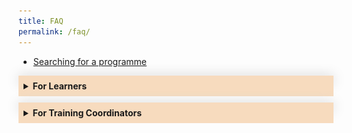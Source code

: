 ```yaml
---
title: FAQ
permalink: /faq/
---
```

<style>
.Accordion-Paragraph {
	 font-size: 1em;
	 margin-left: 0.5em;
	 margin-right: 0.5em;
	 margin-top: 2em;
	}
	
	summary {
		background-color: #f7dbbe;
		padding:8px;
		margin-bottom: -20px;
		font-weight: bold;
		transition: all 0.5s ease;
	}
	
	summary:hover{
		cursor: pointer;
		color: white;
		background-color: #F68B1F;
		
	}
	
	details[open] {
		background-color: #f7f0f0;

	}
	
details {
		box-shadow: 0px 0px 20px #d4d4d4;
		margin-top: 1em;
		margin-bottom: 2.2em;
	}

.mini-header {
	font-weight: bold;
	
	}
	
#list-adjustment
{
font-size:16px;
}	


	


</style>

<div id="questions">
<ul>
	<li><a href="#register">Searching for a programme</a></li>	
			
</ul></div>	

<details><summary>For Learners</summary>
<div class="Accordion-Paragraph">
			
<h4>Register for a Programme:</h4>
<p class="mini-header" id="register">Searching for a programme</p> 

<p>You can search for your preferred programmes on <a target="_blank" href="https://register.csc.gov.sg/">CSC Programme portal</a>. 
You will be able to filter your search by Domain, Programme Type, Audience, Duration, Period and Cost. To filter by Domain, please log in as a public officer, and click on the <b>“Discover Our Programmes”</b> button at the top of the page. A small pop-out window will appear, and you can select your preferred domains by clicking on the <b>“Select a Domain”</b> field. A list of programmes from the selected domain will be displayed, with the rest of the filters located on the left side of the page.</p>

<p class="mini-header">No Suitable Dates for Your Desired Programme?</p>

<p>Get notified when new dates are published – click the <b>‘Add to Watchlist’</b> button to receive email notifications when new classes are opened.</p>
		
<p class="mini-header">How to Register for a Programme?</p>
		
<p>You can register via our <a target="_blank" href="https://register.csc.gov.sg/">CSC Programme Portal</a>. Navigate to your desired programme, and click on the <b>"Apply Now”</b> button. Your Training Coordinator has up to 3 working days to approve your registration request. Once it’s been approved, you’ll receive an email notification. A simple guide on how you can register for a programme on the programme portal is linked <a target="_blank" href="https://go.gov.sg/reg-pp">here</a>.</p>

<p><b>Note:</b> To attend milestone programmes, you have to be nominated by your agency. Contact your Training Coordinator to find out more.</p>
	
	
<p class="mini-header">When to Register?</p>
<p>Register for a programme at least 1 month before the start date. Most programmes accept registrations on a first-come, first-serve basis, so it is better to register early. Registration normally closes 7 working days before each programme’s start date, unless otherwise stated.</p>
		
<p class="mini-header">Confirming your Registration</p>
		
<p>We will inform you of your registration status 2 to 3 weeks before the programme starts. Once your registration is confirmed, we will send you a Programme Placement Letter (PPL) via a system-generated email from CSCOLLEGE Donotreply. &nbsp;While we will always do our best to confirm your registration as early as possible, classes may sometimes be postponed or cancelled due to unforeseen circumstances.</p>
		
<p class="mini-header">Learning with Disabilities</p>
	
<p>The Civil Service College is committed to creating a learning environment that meets the diverse needs of its participants. If you anticipate or experience any barriers to learning in the programme you are interested in, please feel free to discuss your concerns with your Training Coordinator and CSC’s <a target="_blank" href="mailto:cscollege@cscollege.gov.sg">Customer Experience Team</a>. Learners with disabilities may also wish to work with your Training Coordinator and CSC’s Customer Experience Team to discuss options to improve the learning experience for you. Please also let us know what level of assistance you prefer.</p>
		
		
<h4 id="attending">Attending Your Programme:</h4>
		
<p class="mini-header">Where do I find the classroom details?</p>
		
<p>A system-generated Welcome Email, from CSCOLLEGE Donotreply, will be sent to you at least 1 week before to the class commencement date with log-in instructions to CSC's <a target="_blank" href="https://dc.learn.gov.sg/">Learn Digital Classroom</a>, where you will find all the details you need to attend your programme, including classroom details (for in-person programmes), zoom link (for virtual programmes), pre-learning materials and assignments (if any), and programme materials.</p> 
		
<p>Here is how:</p>		
		
<ol id="list-adjustment">
	<li>Log in to <a target="_blank" href="https://dc.learn.gov.sg">https://dc.learn.gov.sg</a> and scroll down to <b>“My Programmes”</b> to select the grid containing the name of the course you are attending.</li>
	<li>Scroll down to the <b>“Table of Contents”</b> to find:</li>
		<ul>
			<li>The pre-learning materials under the <b>“Pre-course Preparations”</b> grid. Please complete any pre-course assignments that are required for the class</li>
			<li>Classroom link/details under the <b>“Classroom Details”</b> grid</li>
	</ul>
</ol>		
		
<p>A simple guide on the steps to login to Learn-DC and access the programme information is linked <a target="_blank" href="https://go.gov.sg/learndc-proginfo">here</a></p>		
		
<p class="mini-header">How do I Mark My Attendance?</p>
		
<p>From&nbsp;6 November 2023 onwards, CSC will be piloting a new e-attendance process in phases. If you are attending a virtual programme, or a milestone programme, you may mark your attendance by <b>“checking in”</b> to your programme. Here is how:</p> 		
		
<ol id="list-adjustment">
	<li>At the start of the class, your trainer will provide you with a QR code and a URL. Scan the QR code with your mobile devices or manually input the URL in your web browser to launch the eAttendance page.</li>	
	<li>Log in with your SingPass App.</li>	
	<li>Check that the details of your class are correct, and click on “Check-in”.</li>	
	<li>Confirm your check-in by clicking on the “Check-in” button in the pop-up.</li>	
	<li>Make sure that your attendance is captured under the “My Session Today” page</li>	
</ol>		
		
<p>Here’s a simple guide to help you along.</p>			
		
<img src="/images/FAQ/eatt%20steps_website%20faq.png">	
		
<p>To ensure your attendance is captured in a timely manner, please download the Singpass App on your mobile devices with camera functionality and set up your Singpass account (if you have yet to do so) prior to your class. We also recommend that you arrive at least 15 minutes before the class start time to have sufficient time to complete this check-in process.</p>
		
<p class="mini-header">What if I missed my check-in?</p>		

<p>Check-in will close 90 minutes after the class has started. Thereafter, an email notification will be sent to your Training Coordinator to inform him/her that you have yet to check in. If you arrive after the check-in time, please inform your trainer and provide reasons for being late.</p>		
		
<p>If you are attending in-person programmes that are not milestone programmes, please scan your attendance using your NRIC at one of the kiosks found on levels 1, 3 and 4.)</p>		
		
		
		
<h4>Withdrawing Your Registration</h4>
		
<p class="mini-header" id="withdrawing">Withdrawing your application before Training Coordinator (TC) approval</p>
		
<p>You may withdraw any application that your TC has not yet approved on the portal directly under the <b>“Check Application Status”</b> page by clicking on the <b>“Withdraw”</b> button on the relevant application under the <b>“Pending Applications”</b> section. A simple guide on the steps to cancel a pending application on the programme portal is linked <a target="_blank" href="https://go.gov.sg/cancel-appln-pp">here</a></p>
		
<p class="mini-header">Withdrawing Your Registration After Programme Placement</p>			

<p>If you are scheduled for an upcoming CSC programme and you are unable to attend, here is what you need to do:</p>
		
<ol id="list-adjustment">
<li>Notify your training coordinator (TC) early, preferably at least 3 weeks before the class start date, otherwise a penalty fee may be incurred. All withdrawal/replacement /transfer requests have to be submitted by your TC.</li>	
<li>Concurrently, check among your colleagues if anyone is able to take your place for the programme. If yes, remember to seek your respective RO’s support, and provide the details (name, NRIC, email address) of your colleague to your TC.</li>
<li>If you have not found a replacement, please provide your TC the reason(s) you are unable to attend. If a penalty is incurred due to late notice, CSC will assess the reasons provided and determine if the penalty can be waived. Do note that reasons such as going on leave/vacation will not be accepted as these should have been planned ahead of time.</li> 
<li>Do note the withdrawal timelines below to avoid any penalties:</li></ol>

<figure>
<img src="/images/FAQ/process_timeline_learner.jpg">

<figcaption>
<p>For more information, please refer to this <a target="_blank" href="https://go.gov.sg/wdl-rpl-faq">FAQ</a>.</p>
</figcaption>
	
</figure>
	
<br>		
		
</div>
	</details>
	
	
	
	
<details><summary>For Training Coordinators</summary>
<div class="Accordion-Paragraph">
<p>Find out how to manage your Training Coordinator account, register your officers for programmes and request for in-house training.</p>
			
<h4>Managing Your Training Coordinator Account</h4>

<p class="mini-header">Creating/Removing a Training Coordinator Account</p>
	
<p>Please submit the Training Coordinator’s information in <a href="https://go.gov.sg/add-remove-tc-bc" target="_blank">this form</a> and the account will be created/removed within 3 to 5 working days. The form can also be found on the TC’s Dashboard on the programme portal.</p>	
			
<p class="mini-header">Update Your Agency's Contact List</p>	
<p>Email us at <a target="_blank" href="mailto:cscollege@cscollege.gov.sg">cscollege@cscollege.gov.sg</a> with the updates.</p>


<h4>Registering Your Officers for Programmes</h4>

<p class="mini-header">Individual or Bulk Registration</p>
	
<p>You may register your officers individually or by "bulk” by using the <b>“Bulk Registration”</b> function . We will contact you if we are unable to accept all or some of your registrations. When submitting your registration, please ensure that you have entered your officers’ email addresses correctly as all subsequent communications would be sent to the listed email addresses directly. Incorrect emails may result in officers not receiving their Programme Placement Letters and Welcome emails. A simple guide on how you may submit registrations for your officers is linked <a target="_blank" href="https://go.gov.sg/bulkreg-tc">here</a>.</p>
	
	
<p class="mini-header">Registration Closing Dates</p>

<p>Registration normally closes 7 working days before the start date, unless otherwise stated. If your officer chooses to register just before the closing date, you may need to submit the application directly on their behalf to avoid unsuccessful registration. </p>
	
	
<p class="mini-header">Reviewing Your Officer’s Registration</p>

<p>When your officer registers for a programme, you have up to 3 working days to review and approve the registration request. Once you’ve approved it, your officer will be notified via email. However, if you register on an officer’s behalf, there is no review or approval required. A simple guide on the steps to approve your officer’s application on the programme portal is linked <a href="https://go.gov.sg/appr-appl-tc" target="_blank">here.</a></p>
		

<p class="mini-header">Unable to Review Registrations in Time</p>
			
<p>If you don’t respond to a registration request by the end of the second day, it will be routed to your Covering TC (if any). Both the officer and you will be cc-ed in the email to your Covering TC. Any registration request not approved after the 3 working day period will lapse and cannot be reactivated. The officer can re-submit a new application if the application has lapsed.</p>
	
	
<p class="mini-header">How to set “Covering Training Coordinator (TC)”</p>
	
<p>A Covering TC is another TC whom a pending application would be routed to for approval, if the selected TC does not approve the application by the end of the second day. You can set your Covering TC on the<b>“Profile”</b>page by clicking on the “Covering TC” button.</p>
	
<p> Only one Covering TC can be assigned to each TC. A simple guide on the steps to set a Covering TC on the programme portal is linked <a target="_blank" href="https://go.gov.sg/set-coveringtc">here</a>.</p>
	
<p class="mini-header">Registration Status</p>
					
	
<p>We will email the officer and you about the registration status 2 to 3 weeks before the programme starts. If registration is successful:</p>
	
<ul>
<li>The officer will receive a Programme Placement Letter (PPL).</li>
<li>You will receive a PPL summary for each programme (excluding eLearning programme). It lists the officers from your agency attending the programme.</li>

</ul>
	
<p><b>Note:</b> Whenever possible, we will send the PPLs as soon as the programme is confirmed. In most cases, we can only confirm the programme 3 weeks before it starts.</p>


<p class="mini-header">Contacting Us</p>
	<p>Find out more on our <a target="_blank" href="https://www.csc.gov.sg/contact-us">Contact Us</a> page</p>
	
	
<h4>Withdrawing/Replacing/Transferring Your Officers for Programmes</h4>
	
<p>All requests for withdrawal, replacement and/or transfer of participants are to be submitted by an agency’s TC via a Withdrawal / Replacement / Transfer Request Form in the TC module on the CSC Programme Portal. CSC will no longer handle email requests from learners, and will re-direct them back to their TCs.</p>
	
	
<p>TCs will be prompted to provide the following information:</p>
	
<ul>
<li>TC’s details</li>
<li>Details of the programme that officer is withdrawing from</li>
<li>Details of withdrawing officer</li>
<li>Reasons for withdrawing</li>
<li>If transferring to another session, the dates of the session to be transferred to</li>
<li>If there is one, the replacement officer’s details</li>
<li>Replacement Officer’s TC details and Billing Contact Details</li>
</ul>
	
<p>It is important to note that penalty fees will be levied if the notification to withdraw is received after the Programme Placement Letter has been sent, or less than 3 weeks before the class start date, whichever is later. Please see timeline below:</p> 
	
<img src="/images/FAQ/process_timeline_tcs.jpg">
	
<p>If penalty fees are incurred, CSC will assess if the penalty can be waived based on the reasons provided by the TC in the form. CSC will then inform the TC of the outcome over email within 5 working days.</p>

<p>Please also note the timelines for replacements and transfers:</p>
	
<ol id="list-adjustment">

<li type="a">Replacement requests: at least 5 working days before class starts</li>
<li type="a">Transfer requests: at least 5 working days before the original class starts and at least 5 working days before the new class starts.</li>

</ol>
	
<img src="/images/FAQ/overview_process_timeline.jpg">
	
<p>More FAQs on the Withdrawal, Replacement and Transfer process is linked <a target="_blank" href="https://go.gov.sg/wdl-rpl-faq">here</a>.</p>
	
	
	
<h4>Attendance of Your Officers</h4>
	
<p>From 6 November 2023 onwards, CSC will be launching a new e-attendance process, in phases. If your officers are attending a virtual programme, or a milestone programme, they may mark their attendance by “checking in” to their programme, on CSC’s eAttendance page.</p>

<p>A QR code and/or URL will be provided by their trainers at the start of their class. They can either scan the QR code or input the URL on their mobile web browser to launch the eAttendance page.</p>	
	
<img src="/images/FAQ/eatt%20steps_website%20faq.png">	
	
<p>To ensure that your officers’ attendance is captured in a timely manner, officers are highly encouraged to download the Singpass application on their mobile devices with camera functionality and set up their Singpass account (if they have yet to do so) prior to their class. We also recommend that they arrive at least 15 minutes before the class’s start time to have sufficient time to complete this process.</p>

<p>You will be notified via email of officer(s) who did not check-in within 90 minutes after the class has started. If your officers arrive after the check-in time, they would need to inform their trainer and provide reasons for being late.</p>
	
<p class="mini-header">What happens if my officer is absent for the class?</p>	
	
<p>Officers who do not meet the minimum attendance or are absent without valid reasons will be charged the full programme fee (before Training Subsidy). You will be informed to check with your officer on the reason for the absence. If your officer has a valid reason, please submit the ‘Appeal for Waiver of No-show Penalty Form’ via your TC dashboard in CSC’s Programme Portal no later than 5 working days from class end date. If we do not hear from you by then, the full programme fee will be charged to your agency.</p>	

<p>CSC’s decision on the waiver is final, and no further appeals will be considered. More information on the No-show process is linked&nbsp;
<a target="_blank" href="https://go.gov.sg/no-show-appeal">here</a>.</p>
	
<p> (For in-person programmes that are not milestone programmes, officers will still need to take their attendance by scanning their NRICs at one of the kiosks found in levels 1, 3 and 4, until the next launch phase in 2 January 2024 for all programmes. )</p>
	
	
	
<p class="mini-header">Where to Get Assistance</p>
	
<p>Officers can email us at <a target="_blank" href="mailto:cscollege@cscollege.gov.sg">cscollege@cscollege.gov.sg</a> if they require assistance before their programme. If they require assistance on the day of their programme, they can approach the Trainers or Programme Administrators.</p>
	
	
<p class="mini-header">More Questions?</p>

<p>If you have any questions not addressed above, you can contact us at <a target="_blank" href="mailto:cscollege@cscollege.gov.sg">cscollege@cscollege.gov.sg.</a></p>
	

<h4>Request for In-House Training</h4>
	
<p class="mini-header">In-House Training</p>
		
<ul>

<li>We offer in-house training programmes to meet your agency’s specific needs and challenges. You can choose from standard or customised in-house programmes.</li>
	
</ul>
	
<p class="mini-header">Standard In-house Programmes</p>

<ul>

<li>A standard in-house programme covers the same material as a public run programme. The advantage is that your organisation can choose the location and timing of the programme, and which officers to participate in it. Most programmes have an in-house option. Submit your request for standard in-house programmes <a target="_blank" href="https://form.gov.sg/60545d6f248bbc0012cc8ae5">here</a></li>
	
</ul>	
			
<p class="mini-header">Customised In-house Programmes</p>

<ul>	

<li>If your agency has specific work challenges, a standard in-house programme may not meet your needs. We can customise our programmes by working with you to analyse and determine your agency’s training needs. Please submit your agency’s request <a target="_blank" href="https://form.gov.sg/60545d6f248bbc0012cc8ae5">here</a>.</li>
	


</ul>	
	
<p><b><i>Note:</i></b><i>There is a development fee for customised programmes which will be in addition to the programme fee.</i></p>
	
<p class="mini-header">Class Sizes</p>
	
<p>The minimum and maximum class sizes for in-house training are fixed. If your agency does not meet the minimum class size, please register them for a public run instead.</p>
	
<p class="mini-header">Costs</p>
		
<p>Please contact your Agency Engagement Manager to ask for a cost estimate.</p>
			
<p class="mini-header">Venues</p>
			
<p>We can conduct in-house programmes at CSC or at a location of your choice, as long as heavy logistics or specialised equipment are not required. You can reduce costs by having the programme conducted at your office.</p>
			
<p class="mini-header">How to Apply for In-House Training</p>
<p>Email your Agency Engagement Manager with the following:</p>
	
<ul>
				<li>Programme title</li>
				<li>Course code</li>
				<li>Preferred venue (CSC or your agency’s venue)</li>
				<li>Preferred training period (please allow a lead time of 8 weeks)</li>
				<li>Number of times you’d like to run the programme</li>
				<li>Standard in-house or customised programme request</li>
</ul>

<p>We’ll respond within 3 – 5 working days. </p>
	
<p>Find out who is your Agency Engagement Manager <a target="_blank" href="https://go.gov.sg/aemanagerlist">here</a>. This file can only be viewed on the Government Intranet.
</p>
	
	
		
	
	
	
</div>
</details>